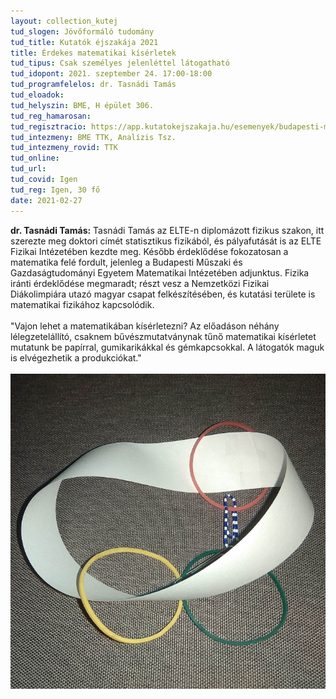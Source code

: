 ```yaml
---
layout: collection_kutej
tud_slogen: Jövőformáló tudomány
tud_title: Kutatók éjszakája 2021
title: Érdekes matematikai kísérletek
tud_tipus: Csak személyes jelenléttel látogatható
tud_idopont: 2021. szeptember 24. 17:00-18:00
tud_programfelelos: dr. Tasnádi Tamás
tud_eloadok:
tud_helyszin: BME, H épület 306.
tud_reg_hamarosan:
tud_regisztracio: https://app.kutatokejszakaja.hu/esemenyek/budapesti-muszaki-es-gazdasagtudomanyi-egyetem/erdekes-matematikai-kiserletek
tud_intezmeny: BME TTK, Analízis Tsz.
tud_intezmeny_rovid: TTK
tud_online:
tud_url:
tud_covid: Igen
tud_reg: Igen, 30 fő
date: 2021-02-27
---
```


<b>dr. Tasnádi Tamás:</b> Tasnádi Tamás az ELTE-n diplomázott fizikus szakon, itt szerezte meg doktori címét statisztikus fizikából, és pályafutását is az ELTE Fizikai Intézetében kezdte meg. Később érdeklődése fokozatosan a matematika felé fordult, jelenleg a Budapesti Műszaki és Gazdaságtudományi Egyetem Matematikai Intézetében adjunktus. Fizika iránti érdeklődése megmaradt; részt vesz a Nemzetközi Fizikai Diákolimpiára utazó magyar csapat felkészítésében, és kutatási területe is matematikai fizikához kapcsolódik.
<br><br>
"Vajon lehet a matematikában kísérletezni?
Az előadáson néhány lélegzetelállító, csaknem bűvészmutatványnak tűnő matematikai kísérletet mutatunk be papírral, gumikarikákkal és gémkapcsokkal. A látogatók maguk is elvégezhetik a produkciókat."
<br><br>
<img src="images/erdekes_matematikai_kiserletek.jpg" max-width="500" class="center"> 

